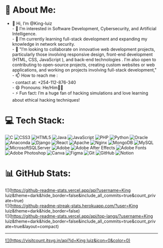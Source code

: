 # 💫 About Me:
- 👋 Hi, I’m @King-luiz<br>- 👀 I’m interested in Software Development, Cybersecurity, and Artificial Intelligence.<br>- 🌱 I’m currently learning full-stack development and expanding my knowledge in network security.<br>- 💞️ "I’m looking to collaborate on innovative web development projects, particularly those involving responsive design, front-end development (HTML, CSS, JavaScript ), and back-end technologies . I'm also open to contributing to open-source projects, creating custom websites or web applications, and working on projects involving full-stack development,"<br>- 📫 How to reach me :<br>-  contact at: +254-112-876-340<br>- 😄 Pronouns: He/Him🤣😂<br>- ⚡ Fun fact:  I’m a huge fan of hacking simulations and love learning about ethical hacking techniques!<br>


<!--## 🌐 Socials:
[![Facebook](https://img.shields.io/badge/Facebook-%231877F2.svg?logo=Facebook&logoColor=white)](https://facebook.com/@luizke48) [![Instagram]([https://img.shields.io/badge/Instagram-%23E4405F.svg?logo=Instagram&logoColor=white](https://www.instagram.com/invites/contact/?igsh=1eo7kcx9ls9ah&utm_content=w8fv0sv))](https://instagram.com/@luizke48) [![TikTok]([https://img.shields.io/badge/TikTok-%23000000.svg?logo=TikTok&logoColor=white)](https://tiktok.com/@@luizke48](http://tiktok.com/@code_with_luiz)) 
-->
# 💻 Tech Stack:
![C](https://img.shields.io/badge/c-%2300599C.svg?style=for-the-badge&logo=c&logoColor=white) ![CSS3](https://img.shields.io/badge/css3-%231572B6.svg?style=for-the-badge&logo=css3&logoColor=white) ![HTML5](https://img.shields.io/badge/html5-%23E34F26.svg?style=for-the-badge&logo=html5&logoColor=white) ![Java](https://img.shields.io/badge/java-%23ED8B00.svg?style=for-the-badge&logo=openjdk&logoColor=white) ![JavaScript](https://img.shields.io/badge/javascript-%23323330.svg?style=for-the-badge&logo=javascript&logoColor=%23F7DF1E) ![PHP](https://img.shields.io/badge/php-%23777BB4.svg?style=for-the-badge&logo=php&logoColor=white) ![Python](https://img.shields.io/badge/python-3670A0?style=for-the-badge&logo=python&logoColor=ffdd54) ![Oracle](https://img.shields.io/badge/Oracle-F80000?style=for-the-badge&logo=oracle&logoColor=white) ![Anaconda](https://img.shields.io/badge/Anaconda-%2344A833.svg?style=for-the-badge&logo=anaconda&logoColor=white) ![Django](https://img.shields.io/badge/django-%23092E20.svg?style=for-the-badge&logo=django&logoColor=white) ![React](https://img.shields.io/badge/react-%2320232a.svg?style=for-the-badge&logo=react&logoColor=%2361DAFB) ![Apache](https://img.shields.io/badge/apache-%23D42029.svg?style=for-the-badge&logo=apache&logoColor=white) ![Nginx](https://img.shields.io/badge/nginx-%23009639.svg?style=for-the-badge&logo=nginx&logoColor=white) ![MongoDB](https://img.shields.io/badge/MongoDB-%234ea94b.svg?style=for-the-badge&logo=mongodb&logoColor=white) ![MySQL](https://img.shields.io/badge/mysql-4479A1.svg?style=for-the-badge&logo=mysql&logoColor=white) ![MicrosoftSQLServer](https://img.shields.io/badge/Microsoft%20SQL%20Server-CC2927?style=for-the-badge&logo=microsoft%20sql%20server&logoColor=white) ![Adobe](https://img.shields.io/badge/adobe-%23FF0000.svg?style=for-the-badge&logo=adobe&logoColor=white) ![Adobe After Effects](https://img.shields.io/badge/Adobe%20After%20Effects-9999FF.svg?style=for-the-badge&logo=Adobe%20After%20Effects&logoColor=white) ![Adobe Fonts](https://img.shields.io/badge/Adobe%20Fonts-000B1D.svg?style=for-the-badge&logo=Adobe%20Fonts&logoColor=white) ![Adobe Photoshop](https://img.shields.io/badge/adobe%20photoshop-%2331A8FF.svg?style=for-the-badge&logo=adobe%20photoshop&logoColor=white) ![Canva](https://img.shields.io/badge/Canva-%2300C4CC.svg?style=for-the-badge&logo=Canva&logoColor=white) ![Figma](https://img.shields.io/badge/figma-%23F24E1E.svg?style=for-the-badge&logo=figma&logoColor=white) ![Git](https://img.shields.io/badge/git-%23F05033.svg?style=for-the-badge&logo=git&logoColor=white) ![GitHub](https://img.shields.io/badge/github-%23121011.svg?style=for-the-badge&logo=github&logoColor=white) ![Notion](https://img.shields.io/badge/Notion-%23000000.svg?style=for-the-badge&logo=notion&logoColor=white)
# 📊 GitHub Stats:
![](https://github-readme-stats.vercel.app/api?username=King luiz&theme=dark&hide_border=false&include_all_commits=true&count_private=true)<br/>
![](https://github-readme-streak-stats.herokuapp.com/?user=King luiz&theme=dark&hide_border=false)<br/>
![](https://github-readme-stats.vercel.app/api/top-langs/?username=King luiz&theme=dark&hide_border=false&include_all_commits=true&count_private=true&layout=compact)

---
[![](https://visitcount.itsvg.in/api?id=King luiz&icon=0&color=0)](https://visitcount.itsvg.in)

<!--  ## 💰 You can help me by Donating
  [![PayPal](https://img.shields.io/badge/PayPal-00457C?style=for-the-badge&logo=paypal&logoColor=white)](https://paypal.me/LEWINS MUREITHI) -->

  
<!-- Proudly created with GPRM ( https://gprm.itsvg.in ) -->

